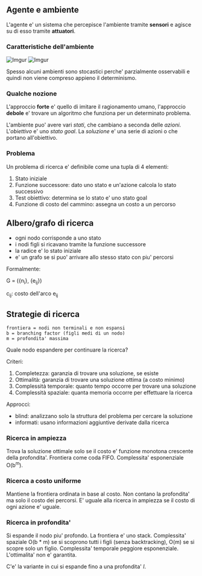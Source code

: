 ## Agente e ambiente

L'agente e' un sistema che percepisce l'ambiente tramite **sensori** e agisce su di esso tramite **attuatori**.

### Caratteristiche dell'ambiente

![Imgur](https://i.imgur.com/IMrCMEx.png)
![Imgur](https://i.imgur.com/j5FeDdh.png)

Spesso alcuni ambienti sono stocastici perche' parzialmente osservabili e quindi non viene compreso appieno il determinismo.

### Qualche nozione

L'approccio **forte** e' quello di imitare il ragionamento umano, l'approccio **debole** e' trovare un algoritmo che funziona per un determinato problema.

L'ambiente puo' avere vari *stati*, che cambiano a seconda delle *azioni*. L'*obiettivo* e' uno *stato goal*. La *soluzione* e' una serie di azioni o che portano all'obiettivo.

### Problema

Un problema di ricerca e' definibile come una tupla di 4 elementi:
1. Stato iniziale
2. Funzione successore: dato uno stato e un'azione calcola lo stato successivo
3. Test obiettivo: determina se lo stato e' uno stato goal
4. Funzione di costo del cammino: assegna un costo a un percorso

## Albero/grafo di ricerca

- ogni nodo corrisponde a uno stato
- i nodi figli si ricavano tramite la funzione successore
- la radice e' lo stato iniziale
- e' un grafo se si puo' arrivare allo stesso stato con piu' percorsi

Formalmente:

G = ({n<sub>i</sub>}, {e<sub>ij</sub>})

c<sub>ij</sub>: costo dell'arco e<sub>ij</sub>

## Strategie di ricerca

```
frontiera = nodi non terminali e non espansi
b = branching factor (figli medi di un nodo)
m = profondita' massima
```

Quale nodo espandere per continuare la ricerca?

Criteri:
1. Completezza: garanzia di trovare una soluzione, se esiste
2. Ottimalità: garanzia di trovare una soluzione ottima (a costo minimo)
3. Complessità temporale: quanto tempo occorre per trovare una soluzione
4. Complessità spaziale: quanta memoria occorre per effettuare la ricerca

Approcci:
- blind: analizzano solo la struttura del problema per cercare la soluzione
- informati: usano informazioni aggiuntive derivate dalla ricerca

### Ricerca in ampiezza

Trova la soluzione ottimale solo se il costo e' funzione monotona crescente della profondita'. Frontiera come coda FIFO. Complessita' esponenziale O(b<sup>m</sup>).

### Ricerca a costo uniforme

Mantiene la frontiera ordinata in base al costo. Non contano la profondita' ma solo il costo dei percorsi. E' uguale alla ricerca in ampiezza se il costo di ogni azione e' uguale.

### Ricerca in profondita'

Si espande il nodo piu' profondo. La frontiera e' uno stack. Complessita' spaziale O(b * m) se si scoprono tutti i figli (senza backtracking), O(m) se si scopre solo un figlio. Complessita' temporale peggiore esponenziale. L'ottimalita' non e' garantita.

C'e' la variante in cui si espande fino a una profondita' *l*.
